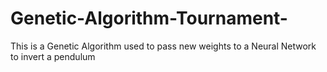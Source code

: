# Genetic-Algorithm-Tournament-
This is a Genetic Algorithm used to pass new weights to a Neural Network to invert a pendulum 
